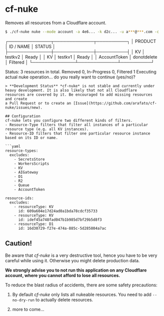 # cf-nuke
Removes all resources from a Cloudflare account.

```bash
$ ./cf-nuke nuke --mode account -a 4e6... -k d2c... -u a***@***.com -c config.yaml --no-dry-run```
```
┌──────────────┬─────────────┬──────────┐
│   PRODUCT    │  ID / NAME  │  STATUS  │
├──────────────┼─────────────┼──────────┤
│ KV           │ testkv2     │ Ready    │
│ KV           │ testkv1     │ Ready    │
│ AccountToken │ donotdelete │ Filtered │
└──────────────┴─────────────┴──────────┘

Status: 3 resources in total. Removed 0, In-Progress 0, Filtered 1
Executing actual nuke operation... do you really want to continue (yes/no)?
```
> **Development Status** *cf-nuke* is not stable and currently under heavy development. It is also likely that not all Cloudflare
resources are covered by it. Be encouraged to add missing resources and create
a Pull Request or to create an [Issue](https://github.com/arafato/cf-nuke/issues/new).

## Configuration
cf-nuke lets you configure two different kinds of filters.
- Resource-Type filters that filter all instances of a particular resource type (e.g. all KV instances).
- Resource-ID filters that filter one particular resource instance based on its ID or name.

```yaml
resource-types:
  excludes:
    - SecretsStore
    - WorkersScripts
    - KV
    - AIGateway
    - D1
    - R2
    - Queue
    - AccountToken

resource-ids:
  excludes:
    - resourceType: KV
      id: 609a604e17d24ad0a1bda78cdcf35733
    - resourceType: KV
      id: idef45a748fad047b1b985d7bf29b5d8f3
    - resourceType: D1
      id: 16d30729-f27e-474a-885c-5d285804a7ac
```

## Caution!

Be aware that *cf-nuke* is a very destructive tool, hence you have to be very
careful while using it. Otherwise you might delete production data.

**We strongly advise you to not run this application on any Cloudflare account, where
you cannot afford to lose all resources.**

To reduce the blast radius of accidents, there are some safety precautions:

1. By default *cf-nuke* only lists all nukeable resources. You need to add
   `--no-dry-run` to actually delete resources.

2. more to come...
